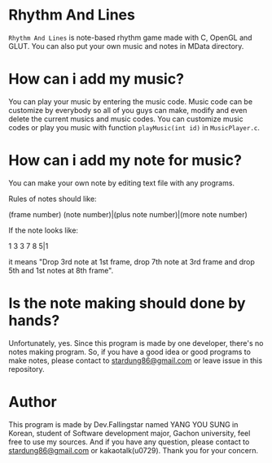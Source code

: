 # Rhythm And Lines

`Rhythm And Lines` is note-based rhythm game made with C, OpenGL and GLUT.
You can also put your own music and notes in MData directory.

# How can i add my music?

You can play your music by entering the music code. Music code can be customize by everybody so all of you guys can make, modify and even delete the current musics and music codes. You can customize music codes or play you music with function `playMusic(int id)` in `MusicPlayer.c`.

# How can i add my note for music?

You can make your own note by editing text file with any programs.

Rules of notes should like:

(frame number) (note number)|(plus note number)|(more note number)

If the note looks like:

1 3
3 7
8 5|1

it means "Drop 3rd note at 1st frame, drop 7th note at 3rd frame and drop 5th and 1st notes at 8th frame".

# Is the note making should done by hands?

Unfortunately, yes. Since this program is made by one developer, there's no notes making program. So, if you have a good idea or good programs to make notes, please contact to stardung86@gmail.com or leave issue in this repository.

# Author
This program is made by Dev.Fallingstar named YANG YOU SUNG in Korean, student of Software development major, Gachon university, feel free to use my sources. And if you have any question, please contact to stardung86@gmail.com or kakaotalk(u0729). Thank you for your concern.
